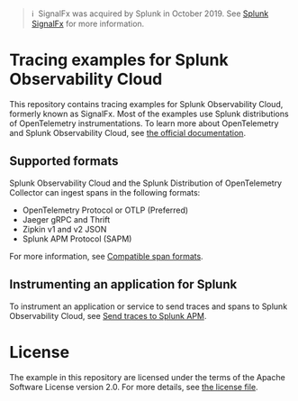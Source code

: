 >ℹ️&nbsp;&nbsp;SignalFx was acquired by Splunk in October 2019. See [Splunk SignalFx](https://www.splunk.com/en_us/investor-relations/acquisitions/signalfx.html) for more information.

# Tracing examples for Splunk Observability Cloud

This repository contains tracing examples for Splunk Observability Cloud, formerly
known as SignalFx. Most of the examples use Splunk distributions of OpenTelemetry
instrumentations. To learn more about OpenTelemetry and Splunk Observability Cloud,
see [the official documentation](https://docs.splunk.com/Observability).

## Supported formats

Splunk Observability Cloud and the Splunk Distribution of OpenTelemetry Collector
can ingest spans in the following formats:

- OpenTelemetry Protocol or OTLP (Preferred)
- Jaeger gRPC and Thrift
- Zipkin v1 and v2 JSON
- Splunk APM Protocol (SAPM)

For more information, see
[Compatible span formats](https://docs.splunk.com/Observability/apm/apm-spans-traces/span-formats.html).

## Instrumenting an application for Splunk

To instrument an application or service to send traces and spans to Splunk
Observability Cloud, see
[Send traces to Splunk APM](https://docs.splunk.com/Observability/apm/set-up-apm/apm-gdi.html).

# License

The example in this repository are licensed under the terms of the Apache Software License version 2.0. For more details, see [the license file](./LICENSE).

